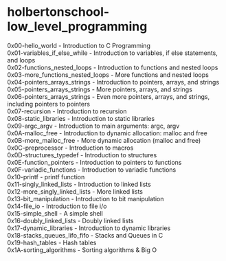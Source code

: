 # holbertonschool-low_level_programming

0x00-hello_world - Introduction to C Programming\
0x01-variables_if_else_while - Introduction to variables, if else statements, and loops\
0x02-functions_nested_loops - Introduction to functions and nested loops\
0x03-more_functions_nested_loops - More functions and nested loops\
0x04-pointers_arrays_strings - Introduction to pointers, arrays, and strings\
0x05-pointers_arrays_strings - More pointers, arrays, and strings\
0x06-pointers_arrays_strings - Even more pointers, arrays, and strings, including pointers to pointers\
0x07-recursion - Introduction to recursion  
0x08-static_libraries - Introduction to static libraries  
0x09-argc_argv - Introduction to main arguments: argc, argv  
0x0A-malloc_free - Introduction to dynamic allocation: malloc and free  
0x0B-more_malloc_free - More dynamic allocation (malloc and free)  
0x0C-preprocessor - Introduction to macros  
0x0D-structures_typedef - Introduction to structures  
0x0E-function_pointers - Introduction to pointers to functions  
0x0F-variadic_functions - Introduction to variadic functions  
0x10-printf - printf function  
0x11-singly_linked_lists - Introduction to linked lists  
0x12-more_singly_linked_lists - More linked lists  
0x13-bit_manipulation - Introduction to bit manipulation  
0x14-file_io - Introduction to file i/o  
0x15-simple_shell - A simple shell  
0x16-doubly_linked_lists - Doubly linked lists  
0x17-dynamic_libraries - Introduction to dynamic libraries  
0x18-stacks_queues_lifo_fifo - Stacks and Queues in C  
0x19-hash_tables - Hash tables  
0x1A-sorting_algorithms - Sorting algorithms & Big O  
